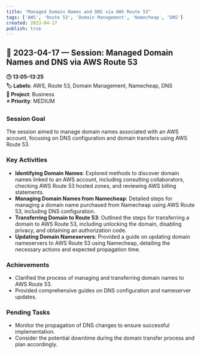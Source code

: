 ```yaml
---
title: "Managed Domain Names and DNS via AWS Route 53"
tags: ['AWS', 'Route 53', 'Domain Management', 'Namecheap', 'DNS']
created: 2023-04-17
publish: true
---
```


## 📅 2023-04-17 — Session: Managed Domain Names and DNS via AWS Route 53

**🕒 13:05–13:25**  
**🏷️ Labels**: AWS, Route 53, Domain Management, Namecheap, DNS  
**📂 Project**: Business  
**⭐ Priority**: MEDIUM  


### Session Goal
The session aimed to manage domain names associated with an AWS account, focusing on DNS configuration and domain transfers using AWS Route 53.

### Key Activities
- **Identifying Domain Names**: Explored methods to discover domain names linked to an AWS account, including consulting collaborators, checking AWS Route 53 hosted zones, and reviewing AWS billing statements.
- **Managing Domain Names from Namecheap**: Detailed steps for managing a domain name purchased from Namecheap using AWS Route 53, including DNS configuration.
- **Transferring Domain to Route 53**: Outlined the steps for transferring a domain to AWS Route 53, including unlocking the domain, disabling privacy, and obtaining an authorization code.
- **Updating Domain Nameservers**: Provided a guide on updating domain nameservers to AWS Route 53 using Namecheap, detailing the necessary actions and expected propagation time.

### Achievements
- Clarified the process of managing and transferring domain names to AWS Route 53.
- Provided comprehensive guides on DNS configuration and nameserver updates.

### Pending Tasks
- Monitor the propagation of DNS changes to ensure successful implementation.
- Consider the potential downtime during the domain transfer process and plan accordingly.
